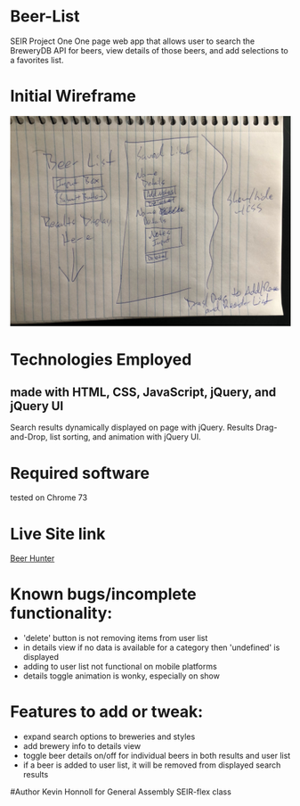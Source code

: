# Beer-List
SEIR Project One
One page web app that allows user to search the BreweryDB API for beers, view details of those beers, and add selections to a favorites list.

# Initial Wireframe
![Beer List Wireframe](/images/IMG_9015.jpg)

# Technologies Employed
## made with HTML, CSS, JavaScript, jQuery, and jQuery UI
Search results dynamically displayed on page with jQuery. Results Drag-and-Drop, list sorting, and animation with jQuery UI.

# Required software
tested on Chrome 73

# Live Site link
[Beer Hunter](https://goodgriefkev.github.io/Beer-List/#)

# Known bugs/incomplete functionality:
* 'delete' button is not removing items from user list
* in details view if no data is available for a category then 'undefined' is displayed
* adding to user list not functional on mobile platforms
* details toggle animation is wonky, especially on show


# Features to add or tweak:
* expand search options to breweries and styles
* add brewery info to details view
* toggle beer details on/off for individual beers in both results and user list
* if a beer is added to user list, it will be removed from displayed search results

#Author
Kevin Honnoll for General Assembly SEIR-flex class
